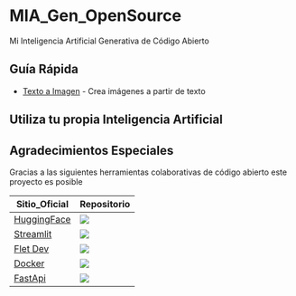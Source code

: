 # MIA_Gen_OpenSource
Mi Inteligencia Artificial Generativa de Código Abierto

## Guía Rápida

*   [Texto a Imagen](https://github.com/coder160/mia_gen_opensource/txt2img/Readme.md) - Crea imágenes a partir de texto
<!--*   [Texto a Video](https://github.com/coder160/mia_gen_opensource/txt2img/Readme.md) - Crea videos a partir de texto.-->
<!--*   [Imagen a Imagen](https://github.com/coder160/mia_gen_opensource/txt2img/Readme.md) - Edita tus imagenes con inteligencia artificial.-->
<!--*   [Imagen a Video](https://github.com/coder160/mia_gen_opensource/txt2img/Readme.md) - Dale vida a tus imágenes.-->



## Utiliza tu propia Inteligencia Artificial



## Agradecimientos Especiales

Gracias a las siguientes herramientas colaborativas de código abierto este proyecto es posible

| Sitio_Oficial                                     | Repositorio   |
| -------------------------------------             | ------------- |
| [HuggingFace](https://huggingface.co)             | [![](https://img.shields.io/badge/github-%23121011.svg?style=for-the-badge&logo=github&logoColor=white)](https://github.com/huggingface)   |
| [Streamlit](https://streamlit.io/)                | [![](https://img.shields.io/badge/github-%23121011.svg?style=for-the-badge&logo=github&logoColor=white)](https://github.com/streamlit)     |
| [Flet Dev](https://flet.dev/)                     | [![](https://img.shields.io/badge/github-%23121011.svg?style=for-the-badge&logo=github&logoColor=white)](https://github.com/flet-dev)      |
| [Docker](https://huggingface.co)                  | [![](https://img.shields.io/badge/github-%23121011.svg?style=for-the-badge&logo=github&logoColor=white)](https://github.com/docker)        |
| [FastApi](https://fastapi.tiangolo.com/)          | [![](https://img.shields.io/badge/github-%23121011.svg?style=for-the-badge&logo=github&logoColor=white)](https://github.com/tiangolo/fastapi)|





